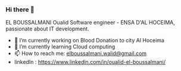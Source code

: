 ### Hi there 👋
EL BOUSSALMANI Oualid Software engineer - ENSA D'AL HOCEIMA, passionate about IT development.
- 🔭 I’m currently working on Blood Donation to city Al Hoceima
- 🌱 I’m currently learning Cloud computing
- 📫 How to reach me: elboussalmani.walid@gmail.com
- linkedIn : https://www.linkedin.com/in/oualid-el-boussalmani/

